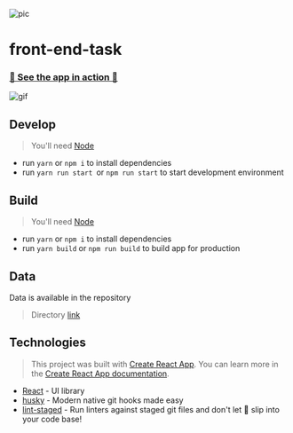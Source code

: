 ![pic](https://cdn.shopify.com/s/files/1/0259/0235/0426/articles/kuhnenagel-logo.png?v=1597992110)

# front-end-task

### [🚀 See the app in action 🚀](https://kuehne-nagel-task.netlify.app)

![gif](https://user-images.githubusercontent.com/34713212/163764366-dfca7494-79b5-4317-a459-211e6eddd907.gif)

## Develop

> You'll need [Node](https://nodejs.org/en/)

- run `yarn` or `npm i` to install dependencies
- run `yarn run start `or `npm run start` to start development environment

## Build

> You'll need [Node](https://nodejs.org/en/)

- run `yarn` or `npm i` to install dependencies
- run `yarn build` or `npm run build` to build app for production

## Data

Data is available in the repository
> Directory [link](https://github.com/ffcabbar/front-end-task/blob/main/src/api/data.ts)

## Technologies

> This project was built with
> [Create React App](https://github.com/facebook/create-react-app). You can
> learn more in the
> [Create React App documentation](https://facebook.github.io/create-react-app/docs/getting-started).

- [React](https://reactjs.org/) - UI library
- [husky](https://typicode.github.io/husky/#/) - Modern native git hooks made easy
- [lint-staged](https://github.com/okonet/lint-staged) - Run linters against staged git files and don't let 💩 slip into your code base!
